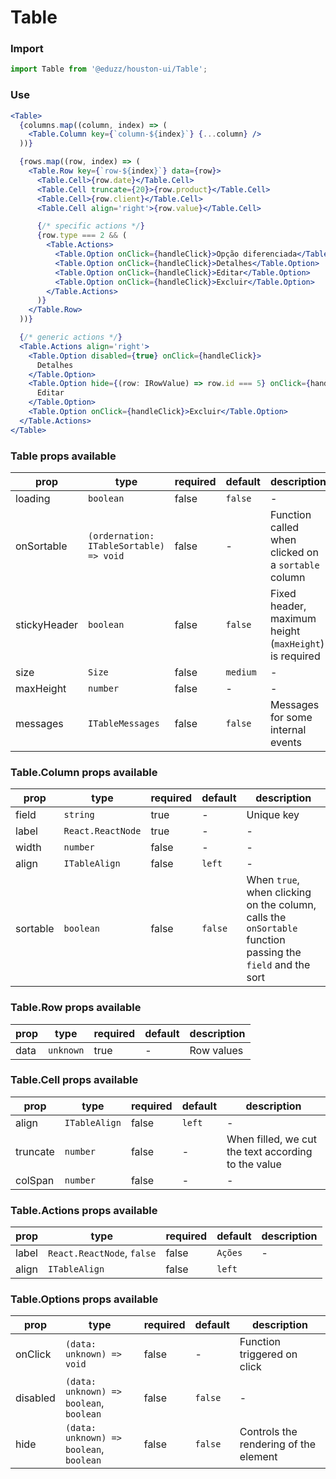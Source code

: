 # Table

### Import

```js
import Table from '@eduzz/houston-ui/Table';
```

### Use

```jsx
<Table>
  {columns.map((column, index) => (
    <Table.Column key={`column-${index}`} {...column} />
  ))}

  {rows.map((row, index) => (
    <Table.Row key={`row-${index}`} data={row}>
      <Table.Cell>{row.date}</Table.Cell>
      <Table.Cell truncate={20}>{row.product}</Table.Cell>
      <Table.Cell>{row.client}</Table.Cell>
      <Table.Cell align='right'>{row.value}</Table.Cell>

      {/* specific actions */}
      {row.type === 2 && (
        <Table.Actions>
          <Table.Option onClick={handleClick}>Opção diferenciada</Table.Option>
          <Table.Option onClick={handleClick}>Detalhes</Table.Option>
          <Table.Option onClick={handleClick}>Editar</Table.Option>
          <Table.Option onClick={handleClick}>Excluir</Table.Option>
        </Table.Actions>
      )}
    </Table.Row>
  ))}

  {/* generic actions */}
  <Table.Actions align='right'>
    <Table.Option disabled={true} onClick={handleClick}>
      Detalhes
    </Table.Option>
    <Table.Option hide={(row: IRowValue) => row.id === 5} onClick={handleClick}>
      Editar
    </Table.Option>
    <Table.Option onClick={handleClick}>Excluir</Table.Option>
  </Table.Actions>
</Table>
```

### Table props available

| prop         | type                                    | required | default  | description                                            |
|--------------|-----------------------------------------|----------|----------|--------------------------------------------------------|
| loading      | `boolean`                               | false    | `false`  | -                                                      |
| onSortable   | `(ordernation: ITableSortable) => void` | false    | -        | Function called when clicked on a `sortable` column    |
| stickyHeader | `boolean`                               | false    | `false`  | Fixed header, maximum height (`maxHeight`) is required |
| size         | `Size`                                  | false    | `medium` | -                                                      |
| maxHeight    | `number`                                | false    | -        | -                                                      |
| messages     | `ITableMessages`                        | false    | `false`  | Messages for some internal events                      |


### Table.Column props available

| prop     | type              | required | default | description                                                                                                |
|----------|-------------------|----------|---------|------------------------------------------------------------------------------------------------------------|
| field    | `string`          | true     | -       | Unique key                                                                                                 |
| label    | `React.ReactNode` | true     | -       | -                                                                                                          |
| width    | `number`          | false    | -       | -                                                                                                          |
| align    | `ITableAlign`     | false    | `left`  | -                                                                                                          |
| sortable | `boolean`         | false    | `false` | When `true`, when clicking on the column, calls the `onSortable` function passing the `field` and the sort |


### Table.Row props available

| prop | type      | required | default | description |
|------|-----------|----------|---------|-------------|
| data | `unknown` | true     | -       | Row values  |


### Table.Cell props available

| prop     | type          | required | default | description                                         |
|----------|---------------|----------|---------|-----------------------------------------------------|
| align    | `ITableAlign` | false    | `left`  | -                                                   |
| truncate | `number`      | false    | -       | When filled, we cut the text according to the value |
| colSpan  | `number`      | false    | -       | -                                                   |


### Table.Actions props available

| prop  | type                       | required | default | description |
|-------|----------------------------|----------|---------|-------------|
| label | `React.ReactNode`, `false` | false    | `Ações` | -           |
| align | `ITableAlign`              | false    | `left`  |             |


### Table.Options props available

| prop     | type                                    | required | default | description                           |
|----------|-----------------------------------------|----------|---------|---------------------------------------|
| onClick  | `(data: unknown) => void`               | false    | -       | Function triggered on click           |
| disabled | `(data: unknown) => boolean`, `boolean` | false    | `false` | -                                     |
| hide     | `(data: unknown) => boolean`, `boolean` | false    | `false` | Controls the rendering of the element |
